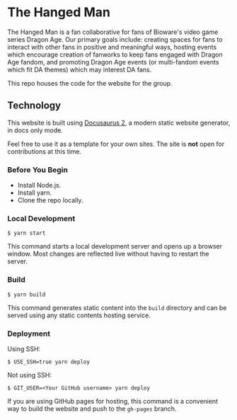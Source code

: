 # The Hanged Man

The Hanged Man is a fan collaborative for fans of Bioware's video game series
Dragon Age. Our primary goals include: creating spaces for fans to interact with
other fans in positive and meaningful ways, hosting events which encourage
creation of fanworks to keep fans engaged with Dragon Age fandom, and promoting
Dragon Age events (or multi-fandom events which fit DA themes) which may
interest DA fans.

This repo houses the code for the website for the group.

## Technology

This website is built using [Docusaurus 2](https://docusaurus.io/), a modern
static website generator, in docs only mode.

Feel free to use it as a template for your own sites. The site is **not** open
for contributions at this time.

### Before You Begin

- Install Node.js.
- Install yarn.
- Clone the repo locally.

### Local Development

```
$ yarn start
```

This command starts a local development server and opens up a browser window.
Most changes are reflected live without having to restart the server.

### Build

```
$ yarn build
```

This command generates static content into the `build` directory and can be
served using any static contents hosting service.

### Deployment

Using SSH:

```
$ USE_SSH=true yarn deploy
```

Not using SSH:

```
$ GIT_USER=<Your GitHub username> yarn deploy
```

If you are using GitHub pages for hosting, this command is a convenient way to
build the website and push to the `gh-pages` branch.
